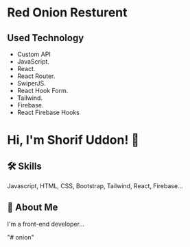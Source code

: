 # Red Onion Resturent
## Used Technology

- Custom API
- JavaScript.
- React.
- React Router.
- SwiperJS.
- React Hook Form.
- Tailwind.
- Firebase.
- React Firebase Hooks


# Hi, I'm Shorif Uddon! 👋


## 🛠 Skills
Javascript, HTML, CSS, Bootstrap, Tailwind, React, Firebase...


## 🚀 About Me
I'm a front-end developer...

"# onion" 
